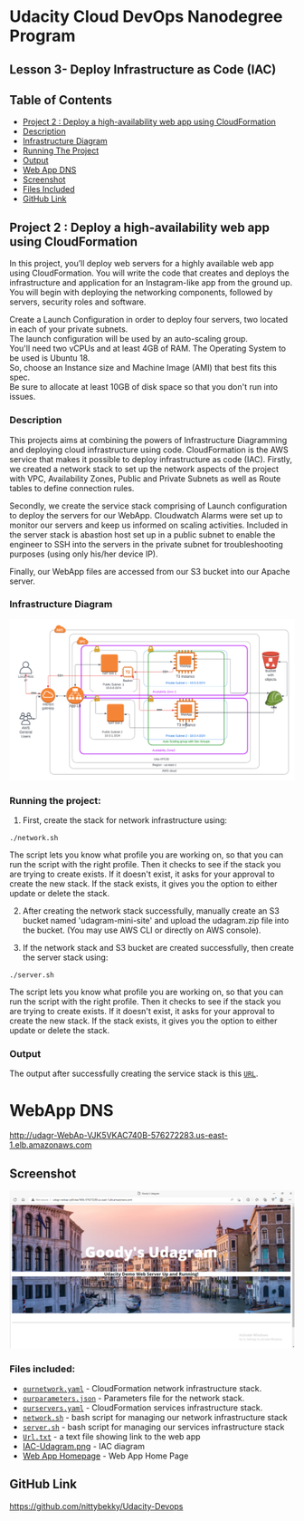 # Udacity Cloud DevOps Nanodegree Program
## Lesson 3- Deploy Infrastructure as Code (IAC)
## Table of Contents
* [Project 2 : Deploy a high-availability web app using CloudFormation](#project-2--deploy-a-high-availability-web-app-using-cloudformation)
* [Description](#description)
* [Infrastructure Diagram](#architecture)
* [Running The Project](#running-the-project)
* [Output](#output)
* [Web App DNS](#webapp-dns)
* [Screenshot](#screenshot)
* [Files Included](#files-included)
* [GitHub Link](#github-link)


## Project 2 : Deploy a high-availability web app using CloudFormation

In this project, you’ll deploy web servers for a highly available web app using CloudFormation. 
You will write the code that creates and deploys the infrastructure and application for an 
Instagram-like app from the ground up. You will begin with deploying the networking components, 
followed by servers, security roles and software.  

Create a Launch Configuration in order to deploy four servers, two located in each of your private subnets.  
The launch configuration will be used by an auto-scaling group.  
You'll need two vCPUs and at least 4GB of RAM. The Operating System to be used is Ubuntu 18.  
So, choose an Instance size and Machine Image (AMI) that best fits this spec.  
Be sure to allocate at least 10GB of disk space so that you don't run into issues.

### Description

This projects aims at combining the powers of Infrastructure Diagramming and deploying cloud infrastructure 
using code. CloudFormation is the AWS service that makes it possible to deploy infrastructure as code (IAC).
Firstly, we created a network stack to set up the network aspects of the project with VPC, Availability Zones,
Public and Private Subnets as well as Route tables to define connection rules.

Secondly, we create the service stack comprising of Launch configuration to deploy the servers for our WebApp.
Cloudwatch Alarms were set up to monitor our servers and keep us informed on scaling activities.
Included in the server stack is abastion host set up in a public subnet to enable the engineer to SSH into the 
servers in the private subnet for troubleshooting purposes (using only his/her device IP).

Finally, our WebApp files are accessed from our S3 bucket into our Apache server.

### Infrastructure Diagram
![Architecture](./IAC-Udagram.png)

### Running the project:

1. First, create the stack for network infrastructure using:
```shell
./network.sh
```
The script lets you know what profile you are working on, so that you can run the script with the right profile.
Then it checks to see if the stack you are trying to create exists. If it doesn't exist, it asks for your approval 
to create the new stack. If the stack exists, it gives you the option to either update or delete the stack.

2. After creating the network stack successfully, manually create an S3 bucket named 'udagram-mini-site' and upload the udagram.zip 
file into the bucket. (You may use AWS CLI or directly on AWS console).

3. If the network stack and S3 bucket are created successfully, then create the server stack using: 

```shell
./server.sh
 ```
The script lets you know what profile you are working on, so that you can run the script with the right profile.
Then it checks to see if the stack you are trying to create exists. If it doesn't exist, it asks for your approval 
to create the new stack. If the stack exists, it gives you the option to either update or delete the stack.
 

### Output
The output after successfully creating the service stack is this  [`URL`](http://udagr-WebAp-VJK5VKAC740B-576272283.us-east-1.elb.amazonaws.com).

# WebApp DNS
http://udagr-WebAp-VJK5VKAC740B-576272283.us-east-1.elb.amazonaws.com

## Screenshot
![WebApp Home Page](./Udagram-WebApp.PNG)


### Files included:

- [`ournetwork.yaml`](./ournetwork.yaml) - CloudFormation network infrastructure stack.
- [`ourparameters.json`](./network-parameters.json) - Parameters file for the network stack.
- [`ourservers.yaml`](./services.yaml) - CloudFormation services infrastructure stack.
- [`network.sh`](./run-networks.sh) - bash script for managing our network infrastructure stack
- [`server.sh`](./run-services.sh) - bash script for managing our services infrastructure stack
- [`Url.txt`](./Url.txt) - a text file showing link to the web app
- [IAC-Udagram.png](./IAC-Udagram.png) - IAC diagram
- [Web App Homepage](./Udagram-WebApp.PNG) - Web App Home Page
## GitHub Link
https://github.com/nittybekky/Udacity-Devops